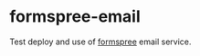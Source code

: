 # formspree-email
Test deploy and use of <a href="https://formspree.io/">formspree</a> email service.
